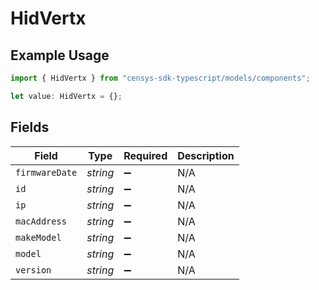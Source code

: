# HidVertx

## Example Usage

```typescript
import { HidVertx } from "censys-sdk-typescript/models/components";

let value: HidVertx = {};
```

## Fields

| Field              | Type               | Required           | Description        |
| ------------------ | ------------------ | ------------------ | ------------------ |
| `firmwareDate`     | *string*           | :heavy_minus_sign: | N/A                |
| `id`               | *string*           | :heavy_minus_sign: | N/A                |
| `ip`               | *string*           | :heavy_minus_sign: | N/A                |
| `macAddress`       | *string*           | :heavy_minus_sign: | N/A                |
| `makeModel`        | *string*           | :heavy_minus_sign: | N/A                |
| `model`            | *string*           | :heavy_minus_sign: | N/A                |
| `version`          | *string*           | :heavy_minus_sign: | N/A                |